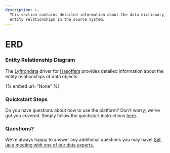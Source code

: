```yaml
---
description: >-
  This section contains detailed information about the data dictionary, and
  entity relationships in the source system.
---
```


# ERD

### Entity Relationship Diagram

The [Lyftrondata](https://www.lyftrondata.com/) driver for [Hasoffers](None/) provides detailed information about the entity relationships of data objects.

{% embed url="None" %}

### Quickstart Steps

Do you have questions about how to use the platform? Don't worry; we've got you covered. Simply follow the quickstart instructions [here](../README.md).

### Questions? <a href="#questions" id="questions"></a>

We're always happy to answer any additional questions you may have! [Set up a meeting with one of our data experts.](https://www.lyftrondata.com/book-a-meeting/)

